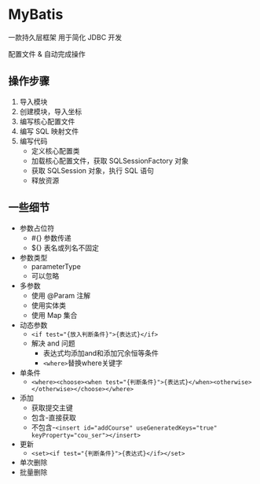 # MyBatis

一款持久层框架
用于简化 JDBC 开发

配置文件 & 自动完成操作

## 操作步骤

1. 导入模块
2. 创建模块，导入坐标
3. 编写核心配置文件
4. 编写 SQL 映射文件
5. 编写代码
    * 定义核心配置类
    * 加载核心配置文件，获取 SQLSessionFactory 对象
    * 获取 SQLSession 对象，执行 SQL 语句
    * 释放资源

## 一些细节

* 参数占位符
  * #{} 参数传递
  * ${} 表名或列名不固定
* 参数类型
  * parameterType
  * 可以忽略
* 多参数
  * 使用 @Param 注解
  * 使用实体类
  * 使用 Map 集合
* 动态参数
  * `<if test="{放入判断条件}">{表达式}</if>`
  * 解决 and 问题
    * 表达式均添加and和添加冗余恒等条件
    * `<where>`替换where关键字
* 单条件
  * `<where><choose><when test="{判断条件}">{表达式}</when><otherwise></otherwise></choose></where>`
* 添加
  * 获取提交主键
  * 包含-直接获取
  * 不包含-`<insert id="addCourse" useGeneratedKeys="true" keyProperty="cou_ser"></insert>`
* 更新
  * `<set><if test="{判断条件}">{表达式}</if></set>`
* 单次删除
* 批量删除
